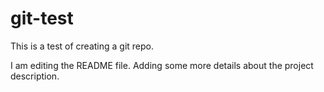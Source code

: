 # git-test
This is a test of creating a git repo.

I am editing the README file. Adding some more details about the project description.


